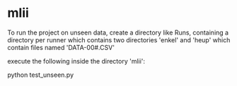 mlii
====

To run the project on unseen data, create a directory like Runs,
containing a directory per runner which contains two directories 'enkel' and
'heup' which contain files named 'DATA-00#.CSV'

execute the following inside the directory 'mlii':

python test_unseen.py <directorylikeRuns>
